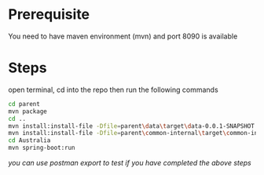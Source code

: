 # Prerequisite
You need to have maven environment (mvn) and port 8090 is available

# Steps

open terminal, cd into the repo then run the following commands
```bash
cd parent
mvn package
cd ..
mvn install:install-file -Dfile=parent\data\target\data-0.0.1-SNAPSHOT.jar -DgroupId=com.sotatek.d5 -DartifactId=data -Dversion=0.0.1-SNAPSHOT -Dpackaging=jar -DgeneratePom=true
mvn install:install-file -Dfile=parent\common-internal\target\common-internal-0.0.1-SNAPSHOT.jar -DgroupId=com.sotatek.d5 -DartifactId=common-internal -Dversion=0.0.1-SNAPSHOT -Dpackaging=jar -DgeneratePom=true
cd Australia
mvn spring-boot:run
```
*you can use postman export to test if you have completed the above steps*




